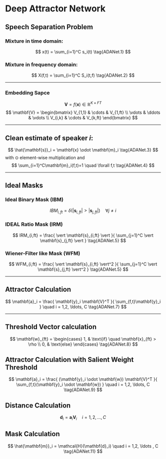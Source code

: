 # Deep Attractor Network
## Speech Separation Problem
### Mixture in time domain:
$$
x(t) = \sum_{i=1}^C s_i(t)
\tag{ADANet.1}
$$
### Mixture in frequency domain:
$$
X(f,t) = \sum_{i=1}^C S_i(t,f)
\tag{ADANet.2}
$$

---



### Embedding Sapce
$$
\mathbf{V} = f(\mathbf{x}) \in \mathbb{R}^{K \times FT}
\tag{ADANet.6}
$$
$$
\mathbf{V} =
\begin{bmatrix}
V_{1,1}    & \cdots     & V_{1,ft}  \\
\vdots     & \ddots     & \vdots    \\
V_{i,k}     & \cdots    & V_{k,ft}
\end{bmatrix}
$$

---


## Clean estimate of speaker $i$:
$$
\hat{\mathbf{s}}_i = \mathbf{x} \odot \mathbf{m}_i
\tag{ADANet.3}
$$
with $\odot$ element-wise multiplication and
$$
\sum_{i=1}^C\mathbf{m}_i(f,t)=1 \quad \forall f,t
\tag{ADANet.4}
$$

---

## Ideal Masks

### Ideal Binary Mask (IBM)
$$
IBM_{i,ft} =
\delta(\vert \mathbf{s}_{i,ft} \vert > \vert \mathbf{s}_{j,ft} \vert)
\quad \forall j \neq i
\tag{ADANet.5}
$$

### IDEAL Ratio Mask (IRM)
$$
IRM_{i,ft} =
\frac{
    \vert \mathbf{s}_{i,ft} \vert
}{
    \sum_{j=1}^C \vert \mathbf{s}_{j,ft} \vert
}
\tag{ADANet.5}
$$

### Wiener-Filter like Mask (WFM)
$$
WFM_{i,ft} =
\frac{
    \vert \mathbf{s}_{i,ft} \vert^2
}{
    \sum_{j=1}^C \vert \mathbf{s}_{j,ft} \vert^2
}
\tag{ADANet.5}
$$

---


## Attractor Calculation
$$
\mathbf{a}_i = \frac{
\mathbf{y}_i \mathbf{V}^T
}{
\sum_{f,t}\mathbf{y}_i
}
\quad i = 1,2, \ldots, C
\tag{ADANet.7}
$$

---

## Threshold Vector calculation
$$
\mathbf{w}_{ft} = 
\begin{cases}
1, & \text{if} \quad \mathbf{x}_{ft} > \rho \\
0, & \text{else}
\end{cases}
\tag{ADANet.8}
$$

## Attractor Calculation with Salient Weight Threshold
$$
\mathbf{a}_i = \frac{
(\mathbf{y}_i \odot \mathbf{w}) \mathbf{V}^T
}{
\sum_{f,t}(\mathbf{y}_i \odot \mathbf{w})
}
\quad i = 1,2, \ldots, C
\tag{ADANet.9}
$$

## Distance Calculation
$$
\mathbf{d}_i = \mathbf{a}_i \mathbf{V}_i
\quad i = 1,2, \ldots , C
\tag{ADANet.10}
$$

## Mask Calculation
$$
\hat{\mathbf{m}}_i = \mathcal{H}(\mathbf{d}_i)
\quad i = 1,2, \ldots , C
\tag{ADANet.11}
$$
